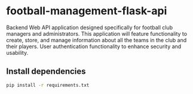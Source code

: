 # football-management-flask-api

Backend Web API application designed specifically for football club managers and administrators. This application will feature functionality to create, store, and manage information about all the teams in the club and their players. User authentication functionality to enhance security and usability.

## Install dependencies

```bash
pip install -r requirements.txt
```
